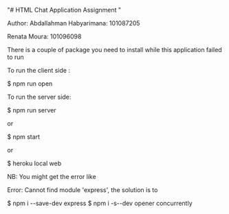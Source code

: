 "# HTML Chat Application Assignment "

Author:
Abdallahman Habyarimana: 101087205

Renata Moura: 101096098

There is a couple of package you need to install while this application failed to run 
 
To run the client side :

$ npm run open

To run the server side: 

$ npm run server

or

$ npm start

or

$ heroku local web

NB: You might get the error like 

Error: Cannot find module 'express', the solution is to

$ npm i --save-dev express
$ npm i -s--dev opener concurrently







